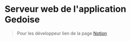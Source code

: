# Serveur web de l'application Gedoise
> Pour les développeur lien de la page [Notion](https://www.notion.so/README-Serveur-web-b06e3f8f00e04adfaee3ad498a9a3915) 
